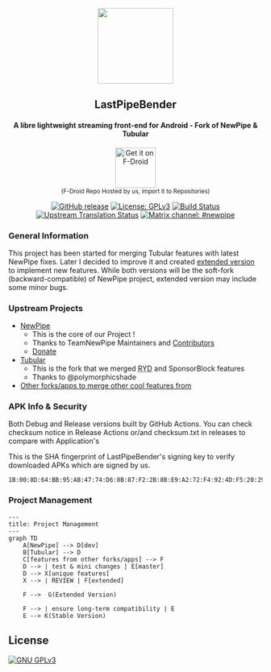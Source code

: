 <p align="center"><a href="https://newpipe.net"><img src="https://img.shields.io/badge/This_is_a_placeholder_for_logo-red" width="150"></a></p> 
<h2 align="center"><b>LastPipeBender</b></h2>
<h4 align="center">A libre lightweight streaming front-end for Android - Fork of NewPipe & Tubular</h4>

<p align="center"><a href="https://maintainteam.github.io/fdroid-pages/fdroid/repo/"><img src="https://fdroid.gitlab.io/artwork/badge/get-it-on-en.svg" alt="Get it on F-Droid" height=80/></a><br><sup>(F-Droid Repo Hosted by us, import it to Repositories)</sup></p><p align="center">


<p align="center">
<a href="https://github.com/MaintainTeam/LastPipeBender"><img src="https://img.shields.io/github/v/release/MaintainTeam/LastPipeBender?style=flat-square&color=orange" alt="GitHub release"></a>
<a href="https://www.gnu.org/licenses/gpl-3.0"><img src="https://img.shields.io/badge/license-GPL%20v3-blue?style=flat-square" alt="License: GPLv3"></a>
<a href="https://github.com/MaintainTeam/LastPipeBender/actions"><img src="https://img.shields.io/github/actions/workflow/status/MaintainTeam/LastPipeBender/ci.yml?style=flat-square" alt="Build Status"></a>
<a href="https://hosted.weblate.org/engage/newpipe/"><img src="https://img.shields.io/weblate/progress/newpipe?style=flat-square" alt="Upstream Translation Status"></a>
<!--<a href="https://web.libera.chat/#newpipe"><img src="https://img.shields.io/badge/IRC%20chat-%23newpipe-brightgreen.svg?style=flat-square" alt="IRC channel: #newpipe"></a>-->
<a href="https://matrix.to/#/!tYUpeILeZnyZspckwY:matrix.org?via=matrix.org"><img src="https://img.shields.io/badge/Matrix%20chat-%23pipebender-blue?style=flat-square" alt="Matrix channel: #newpipe"></a>
</p>

### General Information
This project has been started for merging Tubular features with latest NewPipe fixes. Later I decided to improve it and created [extended version](https://github.com/MaintainTeam/LastPipeBender/wiki/Extended-Version) to implement new features. While both versions will be the soft-fork (backward-compatible) of NewPipe project, extended version may include some minor bugs. 

### Upstream Projects
- [NewPipe](https://github.com/TeamNewPipe/NewPipe)
  - This is the core of our Project ! 
  - Thanks to TeamNewPipe Maintainers and [Contributors](https://github.com/TeamNewPipe/NewPipe/graphs/contributors)
  - [Donate](https://newpipe.net/donate/)
- [Tubular](https://github.com/polymorphicshade/Tubular)
  - This is the fork that we merged <abbr title="ReturnYouTubeDislike">RYD</abbr> and SponsorBlock features
  - Thanks to @polymorphicshade
- [Other forks/apps to merge other cool features from](https://github.com/MaintainTeam/LastPipeBender/wiki/Alternative-YouTube-Clients-List)


### APK Info & Security

Both Debug and Release versions built by GitHub Actions. You can check checksum notice in Release Actions or/and checksum.txt in releases to compare with Application's

This is the SHA fingerprint of LastPipeBender's signing key to verify downloaded APKs which are signed by us.
```
1B:00:8D:64:BB:95:AB:47:74:D6:8B:87:F2:2B:8B:E9:A2:72:F4:92:4D:F5:20:29:D7:E6:18:38:35:D9:18:CC
```

### Project Management

```mermaid
---
title: Project Management
---
graph TD
    A[NewPipe] --> D[dev]
    B[Tubular] --> D
    C[features from other forks/apps] --> F
    D --> | test & mini changes | E[master]
    D --> X[unique features]
    X --> | REVIEW | F[extended]

    F -->  G(Extended Version)

    F --> | ensure long-term compatibility | E
    E --> K(Stable Version)
```

## License
[![GNU GPLv3](https://www.gnu.org/graphics/gplv3-127x51.png)](https://www.gnu.org/licenses/gpl-3.0.en.html)
